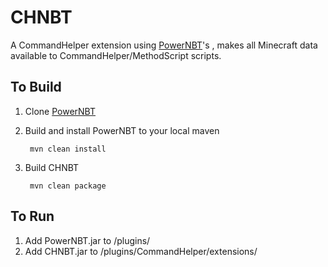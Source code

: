 # CHNBT
A CommandHelper extension using [PowerNBT](https://www.spigotmc.org/resources/powernbt.9098/)'s , makes all Minecraft data available to CommandHelper/MethodScript scripts.

## To Build
1) Clone [PowerNBT](https://github.com/DPOH-VAR/PowerNBT.git)
2) Build and install PowerNBT to your local maven

        mvn clean install
3) Build CHNBT

        mvn clean package

## To Run
1) Add PowerNBT.jar to /plugins/
2) Add CHNBT.jar to /plugins/CommandHelper/extensions/